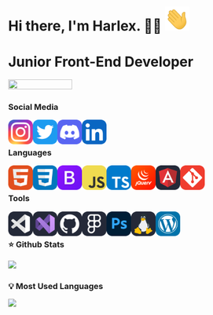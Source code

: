 ###

<h1>Hi there, I'm Harlex. 🖤🤍 <a href="https://github.com/Harlexq/"> </a> <img
        src="https://raw.githubusercontent.com/ABSphreak/ABSphreak/master/gifs/Hi.gif" width="50px"></h1>

# Junior Front-End Developer

<img src="https://komarev.com/ghpvc/?username=Harlexq&style=plastic" width="130" height="20" />


### Social Media

<a href="https://www.instagram.com/harlex0/"><img align="left" src="https://raw.githubusercontent.com/tandpfun/skill-icons/main/icons/Instagram.svg" height="50" width="50"></a>
<a href="https://twitter.com/harlexq"><img align="left" src="https://raw.githubusercontent.com/tandpfun/skill-icons/main/icons/Twitter.svg" height="50" width="50"></a>
<a href="https://discord.com/users/993962557327015946"><img align="left" src="https://raw.githubusercontent.com/tandpfun/skill-icons/main/icons/Discord.svg" height="50" width="50"></a>
<a href="https://www.linkedin.com/in/serhan-bakir/"><img align="left" src="https://raw.githubusercontent.com/tandpfun/skill-icons/main/icons/LinkedIn.svg" height="50" width="50"></a>
<br />
<br />

### Languages

<img width="50" height="50" align="left" src="https://raw.githubusercontent.com/tandpfun/skill-icons/main/icons/HTML.svg">
<img width="50" height="50" align="left" src="https://raw.githubusercontent.com/tandpfun/skill-icons/main/icons/CSS.svg">
<img width="50" height="50" align="left" src="https://raw.githubusercontent.com/tandpfun/skill-icons/main/icons/Bootstrap.svg">
<img width="50" height="50" align="left" src="https://raw.githubusercontent.com/tandpfun/skill-icons/main/icons/JavaScript.svg">
<img width="50" height="50" align="left" src="https://raw.githubusercontent.com/tandpfun/skill-icons/main/icons/TypeScript.svg">
<img width="50" height="50" align="left" src="https://raw.githubusercontent.com/tandpfun/skill-icons/main/icons/JQuery.svg">
<img width="50" height="50" align="left" src="https://raw.githubusercontent.com/tandpfun/skill-icons/main/icons/Angular-Dark.svg">
<img width="50" height="50" align="left" src="https://raw.githubusercontent.com/tandpfun/skill-icons/main/icons/Git.svg">
<br />
<br />


### Tools

<img width="50" height="50" align="left" src="https://raw.githubusercontent.com/tandpfun/skill-icons/main/icons/VSCode-Dark.svg">
<img width="50" height="50" align="left" src="https://raw.githubusercontent.com/tandpfun/skill-icons/main/icons/VisualStudio-Dark.svg">
<img width="50" height="50" align="left" src="https://raw.githubusercontent.com/tandpfun/skill-icons/main/icons/Github-Dark.svg">
<img width="50" height="50" align="left" src="https://raw.githubusercontent.com/tandpfun/skill-icons/main/icons/Figma-Dark.svg">
<img width="50" height="50" align="left" src="https://raw.githubusercontent.com/tandpfun/skill-icons/main/icons/Photoshop.svg">
<img width="50" height="50" align="left" src="https://raw.githubusercontent.com/tandpfun/skill-icons/main/icons/Linux-Dark.svg">
<img width="50" height="50" align="left" src="https://raw.githubusercontent.com/tandpfun/skill-icons/main/icons/Wordpress.svg">
<br />
<br />

### ⭐ Github Stats

<detalis>
    <img src="https://github-readme-stats.vercel.app/api?username=Harlexq&theme=radical" width=500>
</detalis>

### 💡 Most Used Languages

<detalis>
    <img src="https://github-readme-stats.vercel.app/api/top-langs/?username=Harlexq&layout=compact" width=500>
</detalis>

